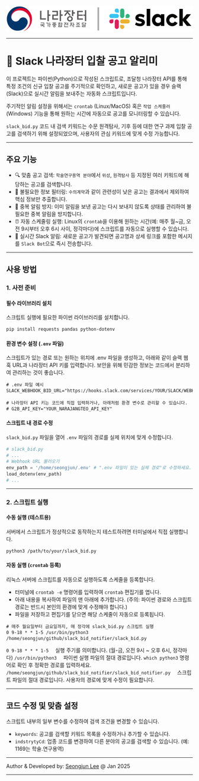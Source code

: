 <p align="center">
<img style="max-width:100%;"
src="./main.png"
alt="Main"/>
</p>

---

# 📩 Slack 나라장터 입찰 공고 알리미
이 프로젝트는 파이썬(Python)으로 작성된 스크립트로, 조달청 나라장터 API를 통해 특정 조건의 신규 입찰 공고를 주기적으로 확인하고, 새로운 공고가 있을 경우 슬랙(Slack)으로 실시간 알림을 보내주는 자동화 스크립트입니다.

주기적인 알림 설정을 위해서는 `crontab` (Linux/MacOS) 혹은 `작업 스케줄러` (Windows) 기능을 통해 원하는 시간에 자동으로 공고를 모니터링할 수 있습니다.

`slack_bid.py` 코드 내 검색 키워드는 수문 원격탐사, 기후 등에 대한 연구 과제 입찰 공고를 검색하기 위해 설정되었으며, 사용자의 관심 키워드에 맞게 수정 가능합니다.

---

## 주요 기능
* 🔍 맞춤 공고 검색: `학술연구용역 분야`에서 `위성`, `원격탐사` 등 지정된 여러 키워드에 해당하는 공고를 검색합니다.
* 🚫 불필요한 정보 필터링: `수의계약`과 같이 관련성이 낮은 공고는 결과에서 제외하여 핵심 정보만 추출합니다.
* 🧠 중복 알림 방지: 이미 알림을 보낸 공고는 다시 보내지 않도록 상태를 관리하여 불필요한 중복 알림을 방지합니다.
* ⏰ 자동 스케줄링 실행: Linux의 `crontab`을 이용해 원하는 시간(예: 매주 월~금, 오전 9시부터 오후 6시 사이, 정각마다)에 스크립트를 자동으로 실행할 수 있습니다.
* 💬 실시간 Slack 알림: 새로운 공고가 발견되면 공고명과 상세 링크를 포함한 메시지를 `Slack Bot`으로 즉시 전송합니다.

---

## 사용 방법
### 1. 사전 준비
#### 필수 라이브러리 설치
스크립트 실행에 필요한 파이썬 라이브러리를 설치합니다.

```bash
pip install requests pandas python-dotenv
```

#### 환경 변수 설정 (`.env` 파일)
스크립트가 있는 경로 또는 원하는 위치에 .env 파일을 생성하고, 아래와 같이 슬랙 웹훅 URL과 나라장터 API 키를 입력합니다. 보안을 위해 민감한 정보는 코드에서 분리하여 관리하는 것이 좋습니다.

```vim
# .env 파일 예시
SLACK_WEBHOOK_BID_URL="https://hooks.slack.com/services/YOUR/SLACK/WEBHOOK_URL"

# 나라장터 API 키는 코드에 직접 입력하거나, 아래처럼 환경 변수로 관리할 수 있습니다.
# G2B_API_KEY="YOUR_NARAJANGTEO_API_KEY"
```

#### 스크립트 내 경로 수정
`slack_bid.py` 파일을 열어 `.env` 파일의 경로를 실제 위치에 맞게 수정합니다.

```python
# slack_bid.py
# ...
# Webhook URL 불러오기
env_path = '/home/seongjun/.env' # ".env 파일이 있는 실제 경로"로 수정하세요.
load_dotenv(env_path)
# ...
```

---

### 2. 스크립트 실행
#### 수동 실행 (테스트용)
서버에서 스크립트가 정상적으로 동작하는지 테스트하려면 터미널에서 직접 실행합니다.

```bash
python3 /path/to/your/slack_bid.py
```

#### 자동 실행 (`crontab` 등록)
리눅스 서버에 스크립트를 자동으로 실행하도록 스케줄을 등록합니다.
- 터미널에 `crontab -e` 명령어를 입력하여 `crontab` 편집기를 엽니다.
- 아래 내용을 복사하여 파일의 맨 아래에 추가합니다. (주의: 파이썬 경로와 스크립트 경로는 반드시 본인의 환경에 맞게 수정해야 합니다.)
- 파일을 저장하고 편집기를 닫으면 해당 스케줄이 자동으로 등록됩니다.
```vim
# 매주 월요일부터 금요일까지, 매 정각에 slack_bid.py 스크립트 실행
0 9-18 * * 1-5 /usr/bin/python3 /home/seongjun/github/slack_bid_notifier/slack_bid.py
```

`0 9-18 * * * 1-5`
&emsp;실행 주기를 의미합니다. (월-금, 오전 9시 ~ 오후 6시, 정각마다)
`/usr/bin/python3`
&emsp;파이썬 실행 파일의 절대 경로입니다. `which python3` 명령어로 확인 후 정확한 경로를 입력하세요.
`/home/seongjun/github/slack_bid_notifier/slack_bid_notifier.py`
&emsp;스크립트 파일의 절대 경로입니다. 사용자의 경로에 맞게 수정이 필요합니다.

---

## 코드 수정 및 맞춤 설정
스크립트 내부의 일부 변수를 수정하여 검색 조건을 변경할 수 있습니다.
- `keywords`: 공고를 검색할 키워드 목록을 수정하거나 추가할 수 있습니다.
- `indstrytyCd`: 업종 코드를 변경하여 다른 분야의 공고를 검색할 수 있습니다. (예: 1169는 학술.연구용역)

---

Author & Developed by: [Seongjun Lee](mailto:seongjunlee4473@gmail.com?subject=Questions%20for%20GitHub%20projects) @ Jan 2025

---

